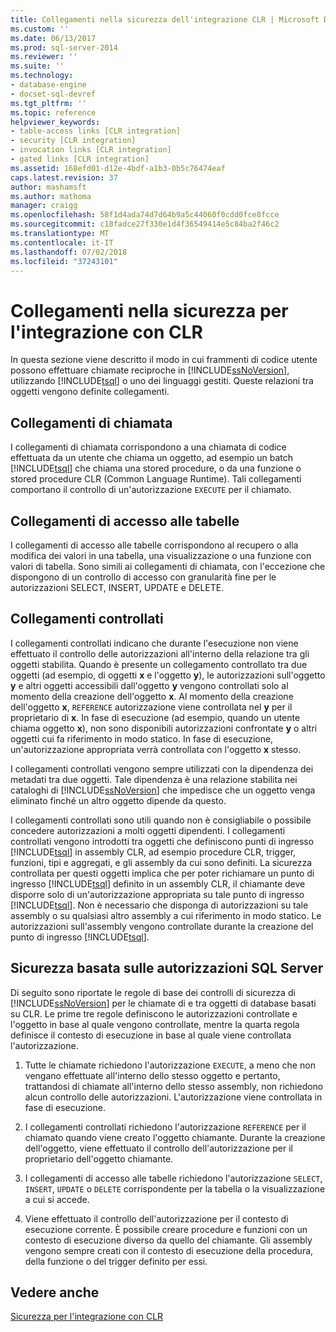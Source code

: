 ```yaml
---
title: Collegamenti nella sicurezza dell'integrazione CLR | Microsoft Docs
ms.custom: ''
ms.date: 06/13/2017
ms.prod: sql-server-2014
ms.reviewer: ''
ms.suite: ''
ms.technology:
- database-engine
- docset-sql-devref
ms.tgt_pltfrm: ''
ms.topic: reference
helpviewer_keywords:
- table-access links [CLR integration]
- security [CLR integration]
- invocation links [CLR integration]
- gated links [CLR integration]
ms.assetid: 168efd01-d12e-4bdf-a1b3-0b5c76474eaf
caps.latest.revision: 37
author: mashamsft
ms.author: mathoma
manager: craigg
ms.openlocfilehash: 58f1d4ada74d7d64b9a5c44060f0cdd0fce8fcce
ms.sourcegitcommit: c18fadce27f330e1d4f36549414e5c84ba2f46c2
ms.translationtype: MT
ms.contentlocale: it-IT
ms.lasthandoff: 07/02/2018
ms.locfileid: "37243101"
---
```

# <a name="links-in-clr-integration-security"></a>Collegamenti nella sicurezza per l'integrazione con CLR
  In questa sezione viene descritto il modo in cui frammenti di codice utente possono effettuare chiamate reciproche in [!INCLUDE[ssNoVersion](../../includes/ssnoversion-md.md)], utilizzando [!INCLUDE[tsql](../../includes/tsql-md.md)] o uno dei linguaggi gestiti. Queste relazioni tra oggetti vengono definite collegamenti.  
  
## <a name="invocation-links"></a>Collegamenti di chiamata  
 I collegamenti di chiamata corrispondono a una chiamata di codice effettuata da un utente che chiama un oggetto, ad esempio un batch [!INCLUDE[tsql](../../includes/tsql-md.md)] che chiama una stored procedure, o da una funzione o stored procedure CLR (Common Language Runtime). Tali collegamenti comportano il controllo di un'autorizzazione `EXECUTE` per il chiamato.  
  
## <a name="table-access-links"></a>Collegamenti di accesso alle tabelle  
 I collegamenti di accesso alle tabelle corrispondono al recupero o alla modifica dei valori in una tabella, una visualizzazione o una funzione con valori di tabella. Sono simili ai collegamenti di chiamata, con l'eccezione che dispongono di un controllo di accesso con granularità fine per le autorizzazioni SELECT, INSERT, UPDATE e DELETE.  
  
## <a name="gated-links"></a>Collegamenti controllati  
 I collegamenti controllati indicano che durante l'esecuzione non viene effettuato il controllo delle autorizzazioni all'interno della relazione tra gli oggetti stabilita. Quando è presente un collegamento controllato tra due oggetti (ad esempio, di oggetti **x** e l'oggetto **y**), le autorizzazioni sull'oggetto **y** e altri oggetti accessibili dall'oggetto **y** vengono controllati solo al momento della creazione dell'oggetto **x**. Al momento della creazione dell'oggetto **x**, `REFERENCE` autorizzazione viene controllata nel **y** per il proprietario di **x**. In fase di esecuzione (ad esempio, quando un utente chiama oggetto **x**), non sono disponibili autorizzazioni confrontate **y** o altri oggetti cui fa riferimento in modo statico. In fase di esecuzione, un'autorizzazione appropriata verrà controllata con l'oggetto **x** stesso.  
  
 I collegamenti controllati vengono sempre utilizzati con la dipendenza dei metadati tra due oggetti. Tale dipendenza è una relazione stabilita nei cataloghi di [!INCLUDE[ssNoVersion](../../includes/ssnoversion-md.md)] che impedisce che un oggetto venga eliminato finché un altro oggetto dipende da questo.  
  
 I collegamenti controllati sono utili quando non è consigliabile o possibile concedere autorizzazioni a molti oggetti dipendenti. I collegamenti controllati vengono introdotti tra oggetti che definiscono punti di ingresso [!INCLUDE[tsql](../../includes/tsql-md.md)] in assembly CLR, ad esempio procedure CLR, trigger, funzioni, tipi e aggregati, e gli assembly da cui sono definiti. La sicurezza controllata per questi oggetti implica che per poter richiamare un punto di ingresso [!INCLUDE[tsql](../../includes/tsql-md.md)] definito in un assembly CLR, il chiamante deve disporre solo di un'autorizzazione appropriata su tale punto di ingresso [!INCLUDE[tsql](../../includes/tsql-md.md)]. Non è necessario che disponga di autorizzazioni su tale assembly o su qualsiasi altro assembly a cui riferimento in modo statico. Le autorizzazioni sull'assembly vengono controllate durante la creazione del punto di ingresso [!INCLUDE[tsql](../../includes/tsql-md.md)].  
  
## <a name="sql-server-authorization-based-security"></a>Sicurezza basata sulle autorizzazioni SQL Server  
 Di seguito sono riportate le regole di base dei controlli di sicurezza di [!INCLUDE[ssNoVersion](../../includes/ssnoversion-md.md)] per le chiamate di e tra oggetti di database basati su CLR. Le prime tre regole definiscono le autorizzazioni controllate e l'oggetto in base al quale vengono controllate, mentre la quarta regola definisce il contesto di esecuzione in base al quale viene controllata l'autorizzazione.  
  
1.  Tutte le chiamate richiedono l'autorizzazione `EXECUTE`, a meno che non vengano effettuate all'interno dello stesso oggetto e pertanto, trattandosi di chiamate all'interno dello stesso assembly, non richiedono alcun controllo delle autorizzazioni. L'autorizzazione viene controllata in fase di esecuzione.  
  
2.  I collegamenti controllati richiedono l'autorizzazione `REFERENCE` per il chiamato quando viene creato l'oggetto chiamante. Durante la creazione dell'oggetto, viene effettuato il controllo dell'autorizzazione per il proprietario dell'oggetto chiamante.  
  
3.  I collegamenti di accesso alle tabelle richiedono l'autorizzazione `SELECT`, `INSERT`, `UPDATE` o `DELETE` corrispondente per la tabella o la visualizzazione a cui si accede.  
  
4.  Viene effettuato il controllo dell'autorizzazione per il contesto di esecuzione corrente. È possibile creare procedure e funzioni con un contesto di esecuzione diverso da quello del chiamante. Gli assembly vengono sempre creati con il contesto di esecuzione della procedura, della funzione o del trigger definito per essi.  
  
## <a name="see-also"></a>Vedere anche  
 [Sicurezza per l'integrazione con CLR](../../relational-databases/clr-integration/security/clr-integration-security.md)  
  
  
